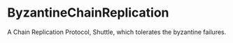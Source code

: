 # ByzantineChainReplication
A Chain Replication Protocol, Shuttle, which tolerates the byzantine failures.
